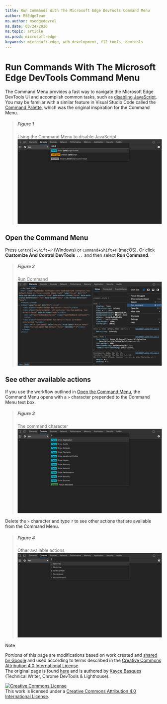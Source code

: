 ```yaml
---
title: Run Commands With The Microsoft Edge DevTools Command Menu
author: MSEdgeTeam
ms.author: msedgedevrel
ms.date: 03/24/2020
ms.topic: article
ms.prod: microsoft-edge
keywords: microsoft edge, web development, f12 tools, devtools
---
```

<!-- Copyright Kayce Basques 

   Licensed under the Apache License, Version 2.0 (the "License");
   you may not use this file except in compliance with the License.
   You may obtain a copy of the License at

       https://www.apache.org/licenses/LICENSE-2.0

   Unless required by applicable law or agreed to in writing, software
   distributed under the License is distributed on an "AS IS" BASIS,
   WITHOUT WARRANTIES OR CONDITIONS OF ANY KIND, either express or implied.
   See the License for the specific language governing permissions and
   limitations under the License.  -->  

# Run Commands With The Microsoft Edge DevTools Command Menu   

The Command Menu provides a fast way to navigate the Microsoft Edge DevTools UI and accomplish common tasks, such as [disabling JavaScript][JavascriptDisable].  You may be familiar with a similar feature in Visual Studio Code called the [Command Palette][VisualStudioCodeUICommandPalette], which was the original inspiration for the Command Menu.  

> ##### Figure 1  
> Using the Command Menu to disable JavaScript  
> ![Using the Command Menu to disable JavaScript][ImageDisableJS]  

## Open the Command Menu   

Press `Control`+`Shift`+`P` \(Windows\) or `Command`+`Shift`+`P` \(macOS\). Or click **Customize And Control DevTools** `...` and then select **Run Command**.  

> ##### Figure 2  
> Run Command  
> ![Run Command][ImageRunCommand]  

## See other available actions   

If you use the workflow outlined in [Open the Command Menu](#open-the-command-menu), the Command Menu opens with a `>` character prepended to the Command Menu text box.  

> ##### Figure 3  
> The command character  
> ![The command character][ImageCommandCharacter]  

Delete the `>` character and type `?` to see other actions that are available from the Command Menu.  

> ##### Figure 4  
> Other available actions  
> ![Other available actions][ImageActions]  

<!-- image links -->  

[ImageDisableJS]: /microsoft-edge/devtools-guide-chromium/media/command-menu-run-command-java.msft.png "Figure 1: Using the Command Menu to disable JavaScript"  
[ImageRunCommand]: /microsoft-edge/devtools-guide-chromium/media/command-menu-options-run-command.msft.png "Figure 2: Run Command"  
[ImageCommandCharacter]: /microsoft-edge/devtools-guide-chromium/media/command-menu-run-command.msft.png "Figure 3: The command character"  
[ImageActions]: /microsoft-edge/devtools-guide-chromium/media/command-menu-help.msft.png "Figure 4: Other available actions"  

<!-- links -->  

[JavascriptDisable]: /microsoft-edge/devtools-guide-chromium/javascript/disable "Disable JavaScript With Microsoft Edge DevTools"  

[VisualStudioCodeUICommandPalette]: https://code.visualstudio.com/docs/getstarted/userinterface#_command-palette "Command palette - Visual Studio Code UI"  

> [!NOTE]
> Portions of this page are modifications based on work created and [shared by Google][GoogleSitePolicies] and used according to terms described in the [Creative Commons Attribution 4.0 International License][CCA4IL].  
> The original page is found [here](https://developers.google.com/web/tools/chrome-devtools/command-menu/index) and is authored by [Kayce Basques][KayceBasques] \(Technical Writer, Chrome DevTools \& Lighthouse\).  

[![Creative Commons License][CCby4Image]][CCA4IL]  
This work is licensed under a [Creative Commons Attribution 4.0 International License][CCA4IL].  

[CCA4IL]: https://creativecommons.org/licenses/by/4.0  
[CCby4Image]: https://i.creativecommons.org/l/by/4.0/88x31.png  
[GoogleSitePolicies]: https://developers.google.com/terms/site-policies  
[KayceBasques]: https://developers.google.com/web/resources/contributors/kaycebasques  
